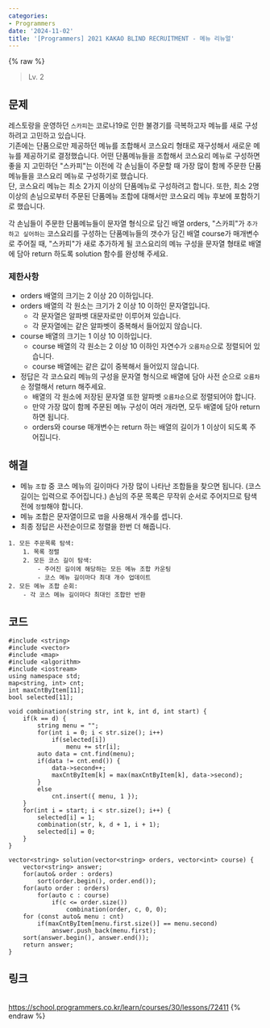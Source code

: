 ```yaml
---
categories:
- Programmers
date: '2024-11-02'
title: '[Programmers] 2021 KAKAO BLIND RECRUITMENT - 메뉴 리뉴얼'
---
```


{% raw %}
> Lv. 2<br>

## 문제
레스토랑을 운영하던  `스카피`는 코로나19로 인한 불경기를 극복하고자 메뉴를 새로 구성하려고 고민하고 있습니다.  
기존에는 단품으로만 제공하던 메뉴를 조합해서 코스요리 형태로 재구성해서 새로운 메뉴를 제공하기로 결정했습니다. 어떤 단품메뉴들을 조합해서 코스요리 메뉴로 구성하면 좋을 지 고민하던 "스카피"는 이전에 각 손님들이 주문할 때 가장 많이 함께 주문한 단품메뉴들을 코스요리 메뉴로 구성하기로 했습니다.  
단, 코스요리 메뉴는 최소 2가지 이상의 단품메뉴로 구성하려고 합니다. 또한, 최소 2명 이상의 손님으로부터 주문된 단품메뉴 조합에 대해서만 코스요리 메뉴 후보에 포함하기로 했습니다.

각 손님들이 주문한 단품메뉴들이 문자열 형식으로 담긴 배열 orders, "스카피"가  `추가하고 싶어하는`  코스요리를 구성하는 단품메뉴들의 갯수가 담긴 배열 course가 매개변수로 주어질 때, "스카피"가 새로 추가하게 될 코스요리의 메뉴 구성을 문자열 형태로 배열에 담아 return 하도록 solution 함수를 완성해 주세요.

### 제한사항
-   orders 배열의 크기는 2 이상 20 이하입니다.
-   orders 배열의 각 원소는 크기가 2 이상 10 이하인 문자열입니다.
    -   각 문자열은 알파벳 대문자로만 이루어져 있습니다.
    -   각 문자열에는 같은 알파벳이 중복해서 들어있지 않습니다.
-   course 배열의 크기는 1 이상 10 이하입니다.
    -   course 배열의 각 원소는 2 이상 10 이하인 자연수가  `오름차순`으로 정렬되어 있습니다.
    -   course 배열에는 같은 값이 중복해서 들어있지 않습니다.
-   정답은 각 코스요리 메뉴의 구성을 문자열 형식으로 배열에 담아 사전 순으로  `오름차순`  정렬해서 return 해주세요.
    -   배열의 각 원소에 저장된 문자열 또한 알파벳  `오름차순`으로 정렬되어야 합니다.
    -   만약 가장 많이 함께 주문된 메뉴 구성이 여러 개라면, 모두 배열에 담아 return 하면 됩니다.
    -   orders와 course 매개변수는 return 하는 배열의 길이가 1 이상이 되도록 주어집니다.

## 해결
- 메뉴 `조합` 중 코스 메뉴의 길이마다 가장 많이 나타난 조합들을 찾으면 됩니다. (코스 길이는 입력으로 주어집니다.) 손님의 주문 목록은 무작위 순서로 주어지므로 탐색 전에 `정렬`해야 합니다.
- 메뉴 조합은 문자열이므로 `맵`을 사용해서 개수를 셉니다.
- 최종 정답은 사전순이므로 정렬을 한번 더 해줍니다.

```
1. 모든 주문목록 탐색:
	1. 목록 정렬
	2. 모든 코스 길이 탐색:
		- 주어진 길이에 해당하는 모든 메뉴 조합 카운팅
		- 코스 메뉴 길이마다 최대 개수 업데이트
2. 모든 메뉴 조합 순회:
	- 각 코스 메뉴 길이마다 최대인 조합만 반환
```

## 코드
```
#include <string>
#include <vector>
#include <map>
#include <algorithm>
#include <iostream>
using namespace std;
map<string, int> cnt;
int maxCntByItem[11];
bool selected[11];

void combination(string str, int k, int d, int start) {
    if(k == d) {
        string menu = "";
        for(int i = 0; i < str.size(); i++)
            if(selected[i])
                menu += str[i];
        auto data = cnt.find(menu);
        if(data != cnt.end()) {
            data->second++;
            maxCntByItem[k] = max(maxCntByItem[k], data->second);
        }
        else
            cnt.insert({ menu, 1 });
    }
    for(int i = start; i < str.size(); i++) {
        selected[i] = 1;
        combination(str, k, d + 1, i + 1);
        selected[i] = 0;
    }
}

vector<string> solution(vector<string> orders, vector<int> course) {
    vector<string> answer;
    for(auto& order : orders)
        sort(order.begin(), order.end());
    for(auto order : orders)
        for(auto c : course)
            if(c <= order.size())
                combination(order, c, 0, 0);
    for (const auto& menu : cnt)
        if(maxCntByItem[menu.first.size()] == menu.second)
            answer.push_back(menu.first); 
    sort(answer.begin(), answer.end());
    return answer;
}
```

## 링크
<br>https://school.programmers.co.kr/learn/courses/30/lessons/72411
{% endraw %}